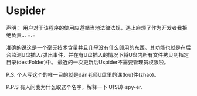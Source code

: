 # Uspider     
声明： 用户对于该程序的使用应遵循当地法律法规，遇上麻烦了作为开发者我拒绝负责... =.=

准确的说这是一个毫无技术含量并且几乎没有什么卵用的东西。其功能也就是在后台监测U盘插入/弹出事件，并在有U盘插入的情况下将U盘内所有文件拷贝到指定目录(destFolder)中。
最近的一次更新后Uspider不需要管理员权限啦。

P.S. 个人写这个的唯一目的就是dán老师U盘里的课(lou)件(zhao)。

P.P.S 有人问我为什么取这个名字，解释一下 U(SB)-spy-er.
